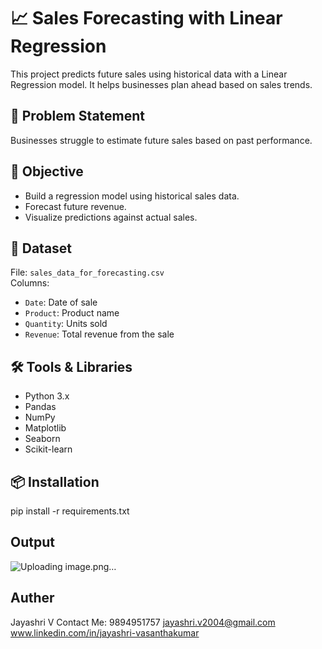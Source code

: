 # 📈 Sales Forecasting with Linear Regression

This project predicts future sales using historical data with a Linear Regression model. It helps businesses plan ahead based on sales trends.

## 🧠 Problem Statement
Businesses struggle to estimate future sales based on past performance.

## 🎯 Objective
- Build a regression model using historical sales data.
- Forecast future revenue.
- Visualize predictions against actual sales.

## 📁 Dataset
File: `sales_data_for_forecasting.csv`  
Columns:
- `Date`: Date of sale
- `Product`: Product name
- `Quantity`: Units sold
- `Revenue`: Total revenue from the sale

## 🛠️ Tools & Libraries
- Python 3.x
- Pandas
- NumPy
- Matplotlib
- Seaborn
- Scikit-learn

## 📦 Installation
pip install -r requirements.txt

## Output
![Uploading image.png…]()

## Auther 
Jayashri V
Contact Me: 9894951757
jayashri.v2004@gmail.com
www.linkedin.com/in/jayashri-vasanthakumar




